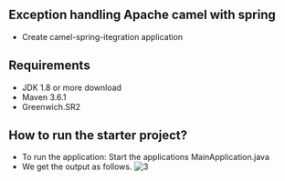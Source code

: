 ## Exception handling Apache camel with spring

- Create camel-spring-itegration application


## Requirements
- JDK 1.8 or more download
- Maven 3.6.1 
- Greenwich.SR2

## How to run the starter project?
- To run the application: Start the applications MainApplication.java
- We get the output as follows.
![3](https://user-images.githubusercontent.com/85616604/162896270-99b6da03-4feb-43fd-8204-e116d9068712.png)

